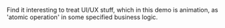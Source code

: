 Find it interesting to treat UI/UX stuff, which in this demo is animation, as 'atomic operation' in some specified business logic.

